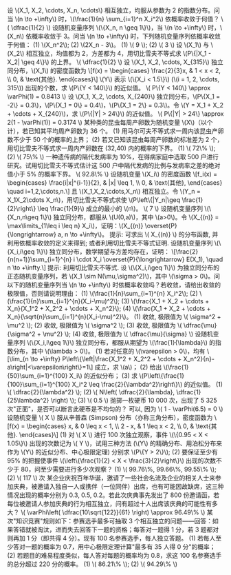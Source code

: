 <problem>
设 \(X_1, X_2, \cdots, X_n, \cdots\) 相互独立，均服从参数为 2 的指数分布。问当 \(n \to +\infty\) 时，\(\frac{1}{n} \sum_{i=1}^n X_i^2\) 依概率收敛于何值？
<problem/>
<answer>
\( \dfrac{1}{2} \)
<answer/>

<problem>
设随机变量序列 \(\{X_n, n \geq 1\}\)，当 \(n \to +\infty\) 时，\(X_n\) 依概率收敛于 3。问当 \(n \to +\infty\) 时，下列随机变量序列依概率收敛于何值：
(1) \(X_n^2\); (2) \(2X_n - 3\)。
<problem/>
<answer>
(1) \( 9 \); (2) \( 3 \)
<answer/>

<problem>
设 \(X_1\) 与 \(X_2\) 相互独立，均值都为 2，方差都为 4，用切比雪夫不等式求 \(P\{|X_1 - X_2| \geq 4\}\) 的上界。
<problem/>
<answer>
\( \dfrac{1}{2} \)
<answer/>

<problem>
设 \(X_1, X_2, \cdots, X_{315}\) 独立同分布，\(X_1\) 的密度函数为
\[f(x) = 
\begin{cases} 
\frac{2}{3}x, & 1 < x < 2, \\
0, & \text{其他}.
\end{cases}\]
\(Y\) 表示 \(\{X_i < 1.5\}\) (\(i = 1, 2, \cdots, 315\)) 出现的个数，求 \(P\{Y < 140\}\) 的近似值。
<problem/>
<answer>
\( P\{Y < 140\} \approx \varPhi(1) = 0.8413 \)
<answer/>

<problem>
设 \(X_1, X_2, \cdots, X_{240}\) 独立同分布，\(P\{X_1 = -2\} = 0.3\)，\(P\{X_1 = 0\} = 0.4\)，\(P\{X_1 = 2\} = 0.3\)。令 \(Y = X_1 + X_2 + \cdots + X_{240}\)，求 \(P\{|Y| > 24\}\) 的近似值。
<problem/>
<answer>
\( P\{|Y| > 24\} \approx 2(1 - \varPhi(1)) = 0.3174 \)
<answer/>

<problem>
某种类的昆虫每周产卵数为随机变量 \(X\)（以个计），若已知其平均周产卵数为 36 个。
(1) 用马尔可夫不等式求一周内该昆虫产卵数不少于 50 个的概率的上界；
(2) 若又已知该昆虫每周产卵数的标准差为 2 个，用切比雪夫不等式求一周内产卵数在 (32,40) 内的概率的下界。
<problem/>
<answer>
(1) \( 72\% \); (2) \( 75\% \)
<answer/>

<problem>
一种遗传病的隔代发病率为 10%，在得病家庭中选取 500 户进行研究。试用切比雪夫不等式估计这 500 户中隔代发病的比例与发病率之差的绝对值小于 5% 的概率下界。
<problem/>
<answer>
\( 92.8\% \)
<answer/>

<problem>
设随机变量 \(X_i\) 的密度函数
\[f_i(x) = 
\begin{cases} 
\frac{i|x|^{i-1}}{2}, & |x| \leq 1, \\ 
0, & \text{其他},
\end{cases}
\quad i=1,2,\cdots,n.\]
且 \(X_1,X_2,\cdots,X_n\) 相互独立。令 \(Y_n = X_1X_2\cdots X_n\)，用切比雪夫不等式求使 \(P\left\{|Y_n|\geq \frac{1}{2}\right\} \leq \frac{1}{9}\) 成立的最小的 \(n\)。
<problem/>
<answer>
\( 7 \)
<answer/>

<problem>
设随机变量序列 \(\{X_n,n\geq 1\}\) 独立同分布，都服从 \(U(0,a)\)，其中 \(a>0\)。令 \(X_{(n)} = \max\limits_{1\leq i \leq n} X_i\)，证明：\(X_{(n)} \overset{P}{\longrightarrow} a, n \to +\infty\)。
<problem/>
<answer>
提示: 可求出 \( X_{(n)} \) 的分布函数, 并利用依概率收敛的定义来得到; 或者利用切比雪夫不等式证明.
<answer/>

<problem>
设随机变量序列 \(\{X_i,i\geq 1\}\) 独立同分布，数学期望与方差均存在，证明：
\[\frac{2}{n(n+1)}\sum_{i=1}^{n} i \cdot X_i \overset{P}{\longrightarrow} E(X_1), \quad n \to +\infty.\]
<problem/>
<answer>
提示: 利用切比雪夫不等式.
<answer/>

<problem>
设 \(\{X_i,i\geq 1\}\) 为独立同分布的正态随机变量序列，若 \(X_1 \sim N(\mu,\sigma^2)\)，其中 \(\sigma > 0\)。问以下的随机变量序列当 \(n \to +\infty\) 时依概率收敛吗？若收敛，请给出收敛的极限值，否则请说明理由：
(1) \(\frac{1}{n}\sum_{i=1}^{n} X_i^2\); 
(2) \(\frac{1}{n}\sum_{i=1}^{n}(X_i-\mu)^2\); 
(3) \(\frac{X_1 + X_2 + \cdots + X_n}{X_1^2 + X_2^2 + \cdots + X_n^2}\); 
(4) \(\frac{X_1 + X_2 + \cdots + X_n}{\sqrt{n}\sum_{i=1}^{n}(X_i-\mu)^2}\)。
<problem/>
<answer>
(1) 收敛, 极限值为 \( \sigma^2 + \mu^2 \);
(2) 收敛, 极限值为 \( \sigma^2 \);
(3) 收敛, 极限值为 \( \dfrac{\mu}{\sigma^2 + \mu^2} \);
(4) 收敛, 极限值为 \( \dfrac{\mu}{\sigma} \)
<answer/>

<problem>
设随机变量序列 \(\{X_i,i\geq 1\}\) 独立同分布，都服从期望为 \(\frac{1}{\lambda}\) 的指数分布，其中 \(\lambda > 0\)。
(1) 若对任意的 \(\varepsilon > 0\)，均有
\[\lim_{n \to +\infty} P\left\{\left|\frac{X_1^2 + X_2^2 + \cdots + X_n^2}{n}-a\right|<\varepsilon\right\}=1\]
成立，求 \(a\)；
(2) 给出 \(\frac{1}{50}\sum_{i=1}^{100} X_i\) 的近似分布；
(3) 求 \(P\left\{\frac{1}{100}\sum_{i=1}^{100} X_i^2 \leq \frac{2}{\lambda^2}\right\}\) 的近似值。
<problem/>
<answer>
(1) \( \dfrac{2}{\lambda^2} \); (2) \( N\left( \dfrac{2}{\lambda}, \dfrac{1}{25\lambda^2} \right) \); (3) \( 0.5 \)
<answer/>

<problem>
抛掷一枚硬币 10 000 次，出现了 5 325 次"正面"，是否可以断言此硬币是不均匀的？
<problem/>
<answer>
可以, 因为 \( 1 - \varPhi(6.5) = 0 \)
<answer/>

<problem>
设随机变量 \( X \) 服从辛普森 (Simpson) 分布（亦称三角分布），密度函数为
\[f(x) =
\begin{cases} 
x, & 0 \leq x < 1, \\
2 - x, & 1 \leq x < 2, \\
0, & \text{其他}.
\end{cases}\]
(1) 对 \( X \) 进行 100 次独立观察，事件 \(\{0.95 < X < 1.05\}\) 出现的次数记为 \( Y \)，试用三种方法 (\(Y\) 的精确分布、用泊松分布来作为 \(Y\) 的近似分布、中心极限定理) 分别求 \(P\{Y > 2\}\);
(2) 要保证至少有 95% 的把握使事件 \(\left\{\frac{1}{2} < X < \frac{3}{2}\right\}\) 出现的次数不少于 80，问至少需要进行多少次观察？
<problem/>
<answer>
(1) \( 99.76\%, 99.66\%, 99.55\% \); (2) \( 117 \) 次
<answer/>

<problem>
某企业庆祝百年华诞，邀请了一些社会名流及企业的相关人士来参加庆典，被邀请入独自一人或携伴（一位同伴）出席，也有可能因故缺席，这三种情况出现的概率分别为 0.3, 0.5, 0.2。若此次庆典事先发出了 800 份邀请函，若每位被邀请人参加庆典的行为相互独立，问有超过十人出席该庆典的可能性有多大？
<problem/>
<answer>
\( \varPhi\left( \dfrac{10\sqrt{122}}{61} \right) \approx 96.49\% \)
<answer/>

<problem>
某次"知识竞赛"规则如下：参赛选手最多可抽取 3 个相互独立的问题——回答：如果答错就被淘汰，进而失去回答下一题的资格；每答对一题得 1 分，若 3 题都对则再加 1 分（即共得 4 分）。现有 100 名参赛选手，每人独立答题。
(1) 若每人至少答对一题的概率为 0.7，用中心极限定理计算"最多有 35 人得 0 分"的概率；
(2) 若题目的难易程度类似，每人答对每题的概率均为 0.8，求这 100 名参赛选手的总分超过 220 分的概率。
<problem/>
<answer>
(1) \( 86.21\% \); (2) \( 94.29\% \)
<answer/>